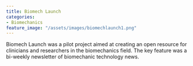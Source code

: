 ```yaml
---
title: Biomech Launch
categories:
- Biomechanics
feature_image: "/assets/images/biomechlaunch1.png"
---
```


Biomech Launch was a pilot project aimed at creating an open resource for clinicians and researchers in the biomechanics field. The key feature was a bi-weekly newsletter of biomechanic technology news.
